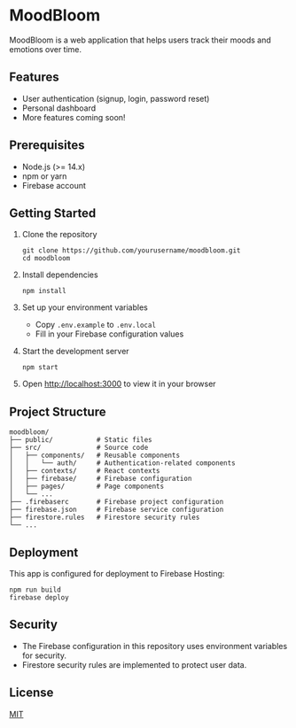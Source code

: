 # MoodBloom

MoodBloom is a web application that helps users track their moods and emotions over time.

## Features

- User authentication (signup, login, password reset)
- Personal dashboard
- More features coming soon!

## Prerequisites

- Node.js (>= 14.x)
- npm or yarn
- Firebase account

## Getting Started

1. Clone the repository
   ```
   git clone https://github.com/yourusername/moodbloom.git
   cd moodbloom
   ```

2. Install dependencies
   ```
   npm install
   ```
   
3. Set up your environment variables
   - Copy `.env.example` to `.env.local`
   - Fill in your Firebase configuration values

4. Start the development server
   ```
   npm start
   ```

5. Open [http://localhost:3000](http://localhost:3000) to view it in your browser

## Project Structure

```
moodbloom/
├── public/           # Static files
├── src/              # Source code
│   ├── components/   # Reusable components
│   │   └── auth/     # Authentication-related components
│   ├── contexts/     # React contexts
│   ├── firebase/     # Firebase configuration
│   ├── pages/        # Page components
│   └── ...
├── .firebaserc       # Firebase project configuration
├── firebase.json     # Firebase service configuration
├── firestore.rules   # Firestore security rules
└── ...
```

## Deployment

This app is configured for deployment to Firebase Hosting:

```
npm run build
firebase deploy
```

## Security

- The Firebase configuration in this repository uses environment variables for security.
- Firestore security rules are implemented to protect user data.

## License

[MIT](LICENSE)